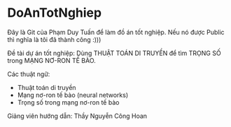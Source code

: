 # DoAnTotNghiep
Đây là Git của Phạm Duy Tuấn để làm đồ án tốt nghiệp. Nếu nó được Public thì nghĩa là tôi đã thành công :)))

Đề tài dự án tốt nghiệp: Dùng THUẬT TOÁN DI TRUYỀN để tìm TRỌNG SỐ trong MẠNG NƠ-RON TẾ BÀO.

Các thuật ngữ: 
- Thuật toán di truyền
- Mạng nơ-ron tế bào (neural networks)
- Trọng số trong mạng nơ-ron tế bào

Giảng viên hướng dẫn: Thầy Nguyễn Công Hoan 